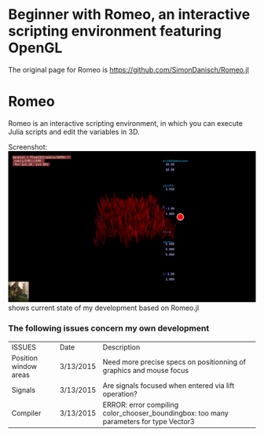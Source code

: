 # Beginner with Romeo, an interactive scripting environment featuring OpenGL

The original page for Romeo is <A HREF="https://github.com/SimonDanisch/Romeo.jl">https://github.com/SimonDanisch/Romeo.jl</A>

# Romeo
Romeo is an interactive scripting environment, in which you can execute Julia scripts and edit the variables in 3D.

Screenshot:
![Screenshot](test/CaptureJulia.png) shows current state of my development based on Romeo.jl

### The following issues concern my own development
<TABLE>
<TR><TD>ISSUES
    <TD>Date
    <TD>Description
<TR><TD>Position window areas
    <TD>3/13/2015
    <TD>Need more precise specs on positionning of graphics and mouse focus
<TR><TD>Signals
    <TD>3/13/2015
    <TD>Are signals focused when entered via lift operation?
<TR><TD>Compiler
    <TD>3/13/2015
    <TD>ERROR: error compiling color_chooser_boundingbox: too many parameters for type Vector3
</TABLE>
